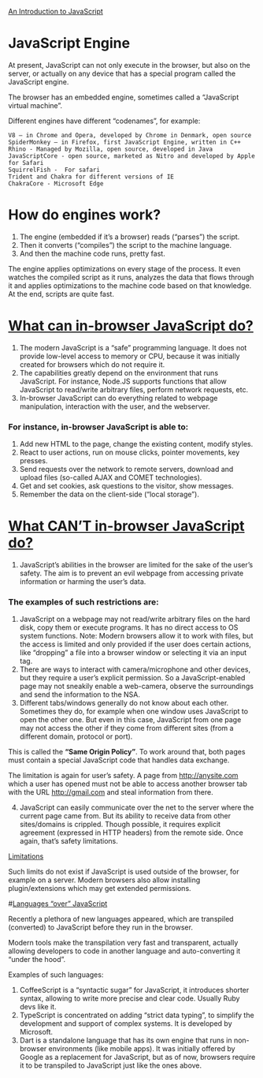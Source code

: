 [An Introduction to JavaScript](https://javascript.info/intro)

# JavaScript Engine

At present, JavaScript can not only execute in the browser, but also on the server, or actually on any device that has a special program called the JavaScript engine.

The browser has an embedded engine, sometimes called a “JavaScript virtual machine”.

Different engines have different “codenames”, for example:

	V8 – in Chrome and Opera, developed by Chrome in Denmark, open source
	SpiderMonkey – in Firefox, first JavaScript Engine, written in C++
	Rhino - Managed by Mozilla, open source, developed in Java
	JavaScriptCore - open source, marketed as Nitro and developed by Apple for Safari
	SquirrelFish -  For safari
	Trident and Chakra for different versions of IE
	ChakraCore - Microsoft Edge


# How do engines work?

1. The engine (embedded if it’s a browser) reads (“parses”) the script.
2. Then it converts (“compiles”) the script to the machine language.
3. And then the machine code runs, pretty fast.

The engine applies optimizations on every stage of the process. It even watches the compiled script as it runs, analyzes the data that flows through it and applies optimizations to the machine code based on that knowledge. At the end, scripts are quite fast.

# [What can in-browser JavaScript do?](https://javascript.info/intro#what-can-in-browser-javascript-do)

1. The modern JavaScript is a “safe” programming language. It does not provide low-level access to memory or CPU, because it was initially created for browsers which do not require it.
2. The capabilities greatly depend on the environment that runs JavaScript. For instance, Node.JS supports functions that allow JavaScript to read/write arbitrary files, perform network requests, etc.
3. In-browser JavaScript can do everything related to webpage manipulation, interaction with the user, and the webserver.

### For instance, in-browser JavaScript is able to:

1. Add new HTML to the page, change the existing content, modify styles.
2. React to user actions, run on mouse clicks, pointer movements, key presses.
3. Send requests over the network to remote servers, download and upload files (so-called AJAX and COMET technologies).
4. Get and set cookies, ask questions to the visitor, show messages.
5. Remember the data on the client-side (“local storage”).

# [What CAN’T in-browser JavaScript do?](https://javascript.info/intro#what-can-t-in-browser-javascript-do)

1. JavaScript’s abilities in the browser are limited for the sake of the user’s safety. The aim is to prevent an evil webpage from accessing private information or harming the user’s data.

### The examples of such restrictions are:

1. JavaScript on a webpage may not read/write arbitrary files on the hard disk, copy them or execute programs. It has no direct access to OS system functions. Note: Modern browsers allow it to work with files, but the access is limited and only provided if the user does certain actions, like “dropping” a file into a browser window or selecting it via an input tag.
2. There are ways to interact with camera/microphone and other devices, but they require a user’s explicit permission. So a JavaScript-enabled page may not sneakily enable a web-camera, observe the surroundings and send the information to the NSA.
3. Different tabs/windows generally do not know about each other. Sometimes they do, for example when one window uses JavaScript to open the other one. But even in this case, JavaScript from one page may not access the other if they come from different sites (from a different domain, protocol or port).

This is called the **“Same Origin Policy”**. To work around that, both pages must contain a special JavaScript code that handles data exchange.

The limitation is again for user’s safety. A page from http://anysite.com which a user has opened must not be able to access another browser tab with the URL http://gmail.com and steal information from there.

4. JavaScript can easily communicate over the net to the server where the current page came from. But its ability to receive data from other sites/domains is crippled. Though possible, it requires explicit agreement (expressed in HTTP headers) from the remote side. Once again, that’s safety limitations.

[Limitations](https://javascript.info/article/intro/limitations@2x.png)

Such limits do not exist if JavaScript is used outside of the browser, for example on a server. Modern browsers also allow installing plugin/extensions which may get extended permissions.

#[Languages “over” JavaScript](https://javascript.info/intro#languages-over-javascript)

Recently a plethora of new languages appeared, which are transpiled (converted) to JavaScript before they run in the browser.

Modern tools make the transpilation very fast and transparent, actually allowing developers to code in another language and auto-converting it “under the hood”.

Examples of such languages:

1. CoffeeScript is a “syntactic sugar” for JavaScript, it introduces shorter syntax, allowing to write more precise and clear code. Usually Ruby devs like it.
2. TypeScript is concentrated on adding “strict data typing”, to simplify the development and support of complex systems. It is developed by Microsoft.
3. Dart is a standalone language that has its own engine that runs in non-browser environments (like mobile apps). It was initially offered by Google as a replacement for JavaScript, but as of now, browsers require it to be transpiled to JavaScript just like the ones above.